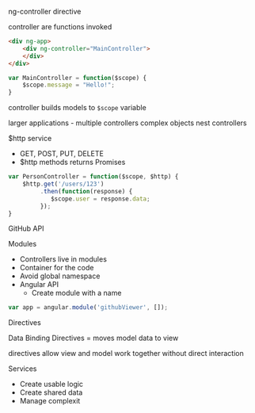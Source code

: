 ng-controller directive

controller are functions invoked

```html
<div ng-app>
    <div ng-controller="MainController">
    </div>
</div>
```

```js
var MainController = function($scope) {
    $scope.message = "Hello!";
}
```


controller builds models to `$scope` variable

larger applications - multiple controllers
complex objects
nest controllers


$http service

- GET, POST, PUT, DELETE
- $http methods returns Promises

```javascript
var PersonController = function($scope, $http) {
    $http.get('/users/123')
         .then(function(response) {
            $scope.user = response.data;
         });
}
```

GitHub API

Modules

- Controllers live in modules
- Container for the code
- Avoid global namespace
- Angular API
    - Create module with a name

```javascript
var app = angular.module('githubViewer', []);
```


Directives

Data Binding Directives
= moves model data to view

  directives allow view and model work together without direct interaction


Services

- Create usable logic
- Create shared data
- Manage complexit
